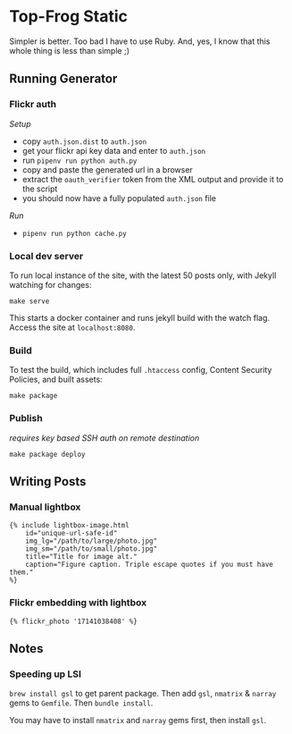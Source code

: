 # Top-Frog Static

Simpler is better. Too bad I have to use Ruby. And, yes, I know that this whole thing is less than simple ;)

## Running Generator

### Flickr auth

*Setup*
- copy `auth.json.dist` to `auth.json`
- get your flickr api key data and enter to `auth.json`
- run `pipenv run python auth.py`
- copy and paste the generated url in a browser
- extract the `oauth_verifier` token from the XML output and provide it to the script
- you should now have a fully populated `auth.json` file

*Run*
- `pipenv run python cache.py`

### Local dev server

To run local instance of the site, with the latest 50 posts only, with Jekyll watching for changes:

```
make serve
```

This starts a docker container and runs jekyll build with the watch flag. Access the site at `localhost:8080`.

### Build

To test the build, which includes full `.htaccess` config, Content Security Policies, and built assets:

```
make package
```

### Publish

_requires key based SSH auth on remote destination_

```
make package deploy
```

## Writing Posts

### Manual lightbox

	{% include lightbox-image.html 
		id="unique-url-safe-id"
		img_lg="/path/to/large/photo.jpg"
		img_sm="/path/to/small/photo.jpg"
		title="Title for image alt."
		caption="Figure caption. Triple escape quotes if you must have them."
	%}

### Flickr embedding with lightbox

	{% flickr_photo '17141038408' %} 

## Notes

### Speeding up LSI

`brew install gsl` to get parent package.
Then add `gsl`, `nmatrix` & `narray` gems to `Gemfile`. Then `bundle install`.

You may have to install `nmatrix` and `narray` gems first, then install `gsl`.
